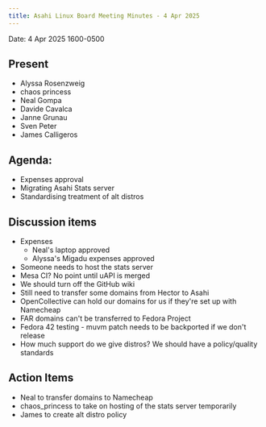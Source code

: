 ```yaml
---
title: Asahi Linux Board Meeting Minutes - 4 Apr 2025
---
```


Date: 4 Apr 2025 1600-0500

## Present
- Alyssa Rosenzweig
- chaos princess
- Neal Gompa
- Davide Cavalca
- Janne Grunau
- Sven Peter
- James Calligeros

## Agenda:
- Expenses approval
- Migrating Asahi Stats server
- Standardising treatment of alt distros

## Discussion items
- Expenses
    - Neal's laptop approved
    - Alyssa's Migadu expenses approved
- Someone needs to host the stats server
- Mesa CI? No point until uAPI is merged
- We should turn off the GitHub wiki
- Still need to transfer some domains from Hector to Asahi
- OpenCollective can hold our domains for us if they're set up with Namecheap
- FAR domains can't be transferred to Fedora Project
- Fedora 42 testing - muvm patch needs to be backported if we don't release
- How much support do we give distros? We should have a policy/quality standards

## Action Items
- Neal to transfer domains to Namecheap
- chaos_princess to take on hosting of the stats server temporarily
- James to create alt distro policy
